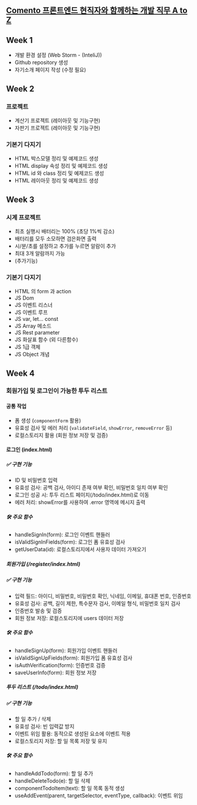 ## [Comento 프론트엔드 현직자와 함께하는 개발 직무 A to Z](https://comento.kr/classroom/15182])

## Week 1
- 개발 환경 설정 (Web Storm - (InteliJ))
- Github repository 생성
- 자기소개 페이지 작성 (수정 필요)

## Week 2
### 프로젝트
- 계산기 프로젝트 (레이아웃 및 기능구현)
- 자판기 프로젝트 (레이아웃 및 기능구현)

### 기본기 다지기
- HTML 박스모델 정리 및 예제코드 생성
- HTML display 속성 정리 및 예제코드 생성
- HTML id 와 class 정리 및 예제코드 생성
- HTML 레이아웃 정리 및 예제코드 생성

## Week 3
### 시계 프로젝트
- 최초 실행시 배터리는 100% (초당 1%씩 감소)
- 배터리를 모두 소모하면 검은화면 출력
- 시/분/초를 설정하고 추가를 누르면 알람이 추가
- 최대 3개 알람까지 가능
- (추가기능)

### 기본기 다지기
- HTML 의 form 과 action
- JS Dom
- JS 이벤트 리스너
- JS 이벤트 루프
- JS var, let... const
- JS Array 메소드
- JS Rest parameter
- JS 화살표 함수 (외 다른함수)
- JS 1급 객체
- JS Object 개념

## Week 4
### 회원가입 및 로그인이 가능한 투두 리스트
#### 공통 작업
- 폼 생성 (`componentForm` 활용)
- 유효성 검사 및 에러 처리 (`validateField`, `showError`, `removeError` 등)
- 로컬스토리지 활용 (회원 정보 저장 및 검증)

#### 로그인 (index.html)
##### ✅ 구현 기능
- ID 및 비밀번호 입력
- 유효성 검사: 공백 검사, 아이디 존재 여부 확인, 비밀번호 일치 여부 확인
- 로그인 성공 시: 투두 리스트 페이지(/todo/index.html)로 이동
- 에러 처리: showError를 사용하여 .error 영역에 메시지 출력

##### 🛠️ 주요 함수
- handleSignIn(form): 로그인 이벤트 핸들러
- isValidSignInFields(form): 로그인 폼 유효성 검사
- getUserData(id): 로컬스토리지에서 사용자 데이터 가져오기

##### 회원가입 (/register/index.html)
##### ✅ 구현 기능
- 입력 필드: 아이디, 비밀번호, 비밀번호 확인, 닉네임, 이메일, 휴대폰 번호, 인증번호
- 유효성 검사: 공백, 길이 제한, 특수문자 검사, 이메일 형식, 비밀번호 일치 검사
- 인증번호 발송 및 검증
- 회원 정보 저장: 로컬스토리지에 users 데이터 저장

##### 🛠️ 주요 함수
- handleSignUp(form): 회원가입 이벤트 핸들러
- isValidSignUpFields(form): 회원가입 폼 유효성 검사
- isAuthVerification(form): 인증번호 검증
- saveUserInfo(form): 회원 정보 저장

##### 투두 리스트 (/todo/index.html)
##### ✅ 구현 기능
- 할 일 추가 / 삭제
- 유효성 검사: 빈 입력값 방지
- 이벤트 위임 활용: 동적으로 생성된 요소에 이벤트 적용
- 로컬스토리지 저장: 할 일 목록 저장 및 유지

##### 🛠️ 주요 함수
- handleAddTodo(form): 할 일 추가
- handleDeleteTodo(e): 할 일 삭제
- componentTodoItem(text): 할 일 목록 동적 생성
- useAddEvent(parent, targetSelector, eventType, callback): 이벤트 위임
